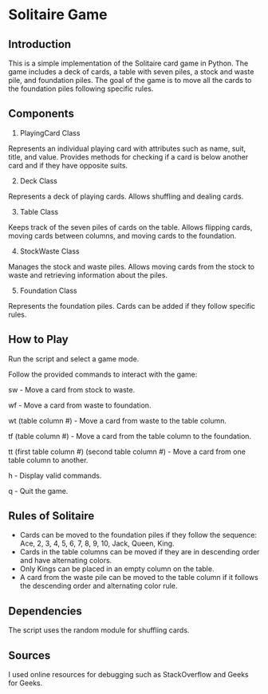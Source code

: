 
# Solitaire Game
## Introduction
This is a simple implementation of the Solitaire card game in Python. The game includes a deck of cards, a table with seven piles, a stock and waste pile, and foundation piles. The goal of the game is to move all the cards to the foundation piles following specific rules.

## Components
1. PlayingCard Class
   
Represents an individual playing card with attributes such as name, suit, title, and value. Provides methods for checking if a card is below another card and if they have opposite suits.

2. Deck Class
   
Represents a deck of playing cards. Allows shuffling and dealing cards.

3. Table Class
   
Keeps track of the seven piles of cards on the table. Allows flipping cards, moving cards between columns, and moving cards to the foundation.

4. StockWaste Class
   
Manages the stock and waste piles. Allows moving cards from the stock to waste and retrieving information about the piles.

5. Foundation Class
   
Represents the foundation piles. Cards can be added if they follow specific rules.

## How to Play
Run the script and select a game mode.

Follow the provided commands to interact with the game:

sw - Move a card from stock to waste.

wf - Move a card from waste to foundation.

wt (table column #) - Move a card from waste to the table column.

tf (table column #) - Move a card from the table column to the foundation.

tt (first table column #) (second table column #) - Move a card from one table column to another.

h - Display valid commands.

q - Quit the game.

## Rules of Solitaire
- Cards can be moved to the foundation piles if they follow the sequence: Ace, 2, 3, 4, 5, 6, 7, 8, 9, 10, Jack, Queen, King.
- Cards in the table columns can be moved if they are in descending order and have alternating colors.
- Only Kings can be placed in an empty column on the table.
- A card from the waste pile can be moved to the table column if it follows the descending order and alternating color rule.
  
## Dependencies
The script uses the random module for shuffling cards.

## Sources
I used online resources for debugging such as StackOverflow and Geeks for Geeks. 
